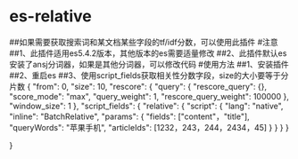 # es-relative
##如果需要获取搜索词和某文档某些字段的tf/idf分数，可以使用此插件
#注意
##1、此插件适用es5.4.2版本，其他版本的es需要适量修改
##2、此插件默认es安装了ansj分词器，如果是其他分词器，可以修改代码
#使用方法
##1、安装插件
##2、重启es
##3、使用script_fields获取相关性分数字段，size的大小要等于分片数
{
	"from": 0,
	"size": 10,
	"rescore": {
		"query": {
			"rescore_query": {},
			"score_mode": "max",
			"query_weight": 1,
			"rescore_query_weight": 100000
		},
		"window_size": 1
	},
	"script_fields": {
		"relative": {
			"script": {
				"lang": "native",
				"inline": "BatchRelative",
				"params": {
					"fields": ["content"，"title"],
					"queryWords": "苹果手机",
					"articleIds": [1232，243，244，2434，45]
				}
			}
		}
	}

}
